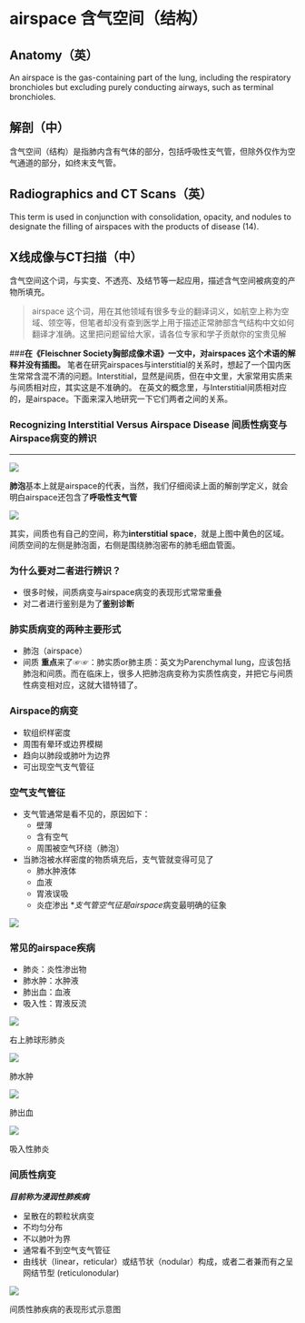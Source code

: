 # airspace 含气空间（结构）
## Anatomy（英）
An airspace is the gas-containing part of the lung, including the respiratory bronchioles but excluding purely conducting airways, such as terminal bronchioles.
## 解剖（中）
含气空间（结构）是指肺内含有气体的部分，包括呼吸性支气管，但除外仅作为空气通道的部分，如终末支气管。
## Radiographics and CT Scans（英）
This term is used in conjunction with consolidation, opacity, and nodules to designate the filling of airspaces with the products of disease (14).
## X线成像与CT扫描（中）
含气空间这个词，与实变、不透亮、及结节等一起应用，描述含气空间被病变的产物所填充。
> airspace 这个词，用在其他领域有很多专业的翻译词义，如航空上称为空域、领空等，但笔者却没有查到医学上用于描述正常肺部含气结构中文如何翻译才准确。这里把问题留给大家，请各位专家和学子贡献你的宝贵见解

###**在《Fleischner Society胸部成像术语》一文中，对airspaces 这个术语的解释并没有插图。**
笔者在研究airspaces与interstitial的关系时，想起了一个国内医生常常含混不清的问题。Interstitial，显然是间质，但在中文里，大家常用实质来与间质相对应，其实这是不准确的。
在英文的概念里，与Interstitial间质相对应的，是airspace。下面来深入地研究一下它们两者之间的关系。

### Recognizing Interstitial Versus Airspace Disease 间质性病变与Airspace病变的辨识
*** 

![](./_image/2017-04-29-07-19-16.jpg)

**肺泡**基本上就是airspace的代表，当然，我们仔细阅读上面的解剖学定义，就会明白airspace还包含了**呼吸性支气管**

![](./_image/2017-04-29-07-20-57.jpg)

其实，间质也有自己的空间，称为**interstitial space**，就是上图中黄色的区域。间质空间的左侧是肺泡面，右侧是围绕肺泡密布的肺毛细血管面。
### 为什么要对二者进行辨识？
* 很多时候，间质病变与airspace病变的表现形式常常重叠
* 对二者进行鉴别是为了**鉴别诊断**
### 肺实质病变的两种主要形式
* 肺泡（airspace）
* 间质
**重点**来了☞☞：肺实质or肺主质：英文为Parenchymal lung，应该包括肺泡和间质。而在临床上，很多人把肺泡病变称为实质性病变，并把它与间质性病变相对应，这就大错特错了。
### Airspace的病变
* 软组织样密度
* 周围有晕环或边界模糊
* 趋向以肺段或肺叶为边界
* 可出现空气支气管征
### 空气支气管征
* 支气管通常是看不见的，原因如下：
    * 壁薄
    * 含有空气
    * 周围被空气环绕（肺泡）
* 当肺泡被水样密度的物质填充后，支气管就变得可见了
    * 肺水肿液体
    * 血液
    * 胃液误吸
    * 炎症渗出
***支气管空气征是*airspace*病变最明确的征象

![](./_image/2017-04-29-07-42-18.jpg)

### 常见的airspace疾病
* 肺炎：炎性渗出物
* 肺水肿：水肿液
* 肺出血：血液
* 吸入性：胃液反流

![](./_image/2017-04-29-07-44-47.jpg)

右上肺球形肺炎


![](./_image/2017-04-29-07-45-04.jpg)

肺水肿

![](./_image/2017-04-29-07-45-18.jpg)

肺出血

![](./_image/2017-04-29-07-45-38.jpg)

吸入性肺炎
### 间质性病变
***目前称为浸润性肺疾病***
* 呈散在的颗粒状病变
* 不均匀分布
* 不以肺叶为界
* 通常看不到空气支气管征
* 由线状（linear，reticular）或结节状（nodular）构成，或者二者兼而有之呈网结节型 (reticulonodular)

![](./_image/2017-04-29-07-48-29.jpg)

间质性肺疾病的表现形式示意图
